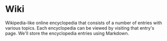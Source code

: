# Wiki
Wikipedia-like online encyclopedia that consists of a number of entries with various topics. Each encyclopedia can be viewed by visiting that entry's page. We'll store the encyclopedia entries using Markdown.
